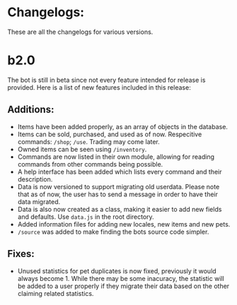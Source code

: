 # Changelogs:
These are all the changelogs for various versions.

# b2.0
The bot is still in beta since not every feature intended for release is provided. Here is a list of new features included in this release:
## Additions:
* Items have been added properly, as an array of objects in the database.
* Items can be sold, purchased, and used as of now. Respecitive commands: `/shop`; `/use`. Trading may come later.
* Owned items can be seen using `/inventory`.
* Commands are now listed in their own module, allowing for reading commands from other commands being possible.
* A help interface has been added which lists every command and their description.
* Data is now versioned to support migrating old userdata. Please note that as of now, the user has to send a message in order to have their data migrated.
* Data is also now created as a class, making it easier to add new fields and defaults. Use `data.js` in the root directory.
* Added information files for adding new locales, new items and new pets.
* `/source` was added to make finding the bots source code simpler.
## Fixes:
* Unused statistics for pet duplicates is now fixed, previously it would always become 1. While there may be some inacuracy, the statistic will be added to a user properly if they migrate their data based on the other claiming related statistics.